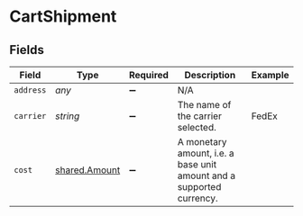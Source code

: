 # CartShipment


## Fields

| Field                                                                | Type                                                                 | Required                                                             | Description                                                          | Example                                                              |
| -------------------------------------------------------------------- | -------------------------------------------------------------------- | -------------------------------------------------------------------- | -------------------------------------------------------------------- | -------------------------------------------------------------------- |
| `address`                                                            | *any*                                                                | :heavy_minus_sign:                                                   | N/A                                                                  |                                                                      |
| `carrier`                                                            | *string*                                                             | :heavy_minus_sign:                                                   | The name of the carrier selected.                                    | FedEx                                                                |
| `cost`                                                               | [shared.Amount](../../models/shared/amount.md)                       | :heavy_minus_sign:                                                   | A monetary amount, i.e. a base unit amount and a supported currency. |                                                                      |